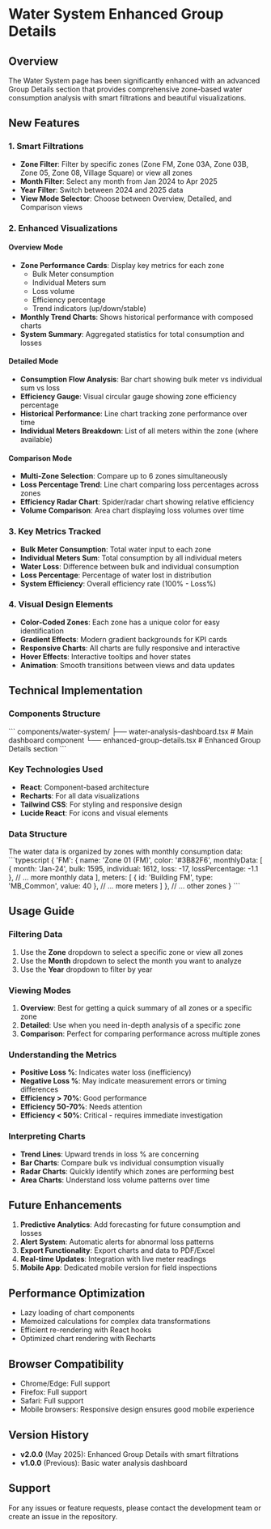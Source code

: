 # Water System Enhanced Group Details

## Overview

The Water System page has been significantly enhanced with an advanced Group Details section that provides comprehensive zone-based water consumption analysis with smart filtrations and beautiful visualizations.

## New Features

### 1. Smart Filtrations
- **Zone Filter**: Filter by specific zones (Zone FM, Zone 03A, Zone 03B, Zone 05, Zone 08, Village Square) or view all zones
- **Month Filter**: Select any month from Jan 2024 to Apr 2025
- **Year Filter**: Switch between 2024 and 2025 data
- **View Mode Selector**: Choose between Overview, Detailed, and Comparison views

### 2. Enhanced Visualizations

#### Overview Mode
- **Zone Performance Cards**: Display key metrics for each zone
  - Bulk Meter consumption
  - Individual Meters sum
  - Loss volume
  - Efficiency percentage
  - Trend indicators (up/down/stable)
- **Monthly Trend Charts**: Shows historical performance with composed charts
- **System Summary**: Aggregated statistics for total consumption and losses

#### Detailed Mode
- **Consumption Flow Analysis**: Bar chart showing bulk meter vs individual sum vs loss
- **Efficiency Gauge**: Visual circular gauge showing zone efficiency percentage
- **Historical Performance**: Line chart tracking zone performance over time
- **Individual Meters Breakdown**: List of all meters within the zone (where available)

#### Comparison Mode
- **Multi-Zone Selection**: Compare up to 6 zones simultaneously
- **Loss Percentage Trend**: Line chart comparing loss percentages across zones
- **Efficiency Radar Chart**: Spider/radar chart showing relative efficiency
- **Volume Comparison**: Area chart displaying loss volumes over time

### 3. Key Metrics Tracked
- **Bulk Meter Consumption**: Total water input to each zone
- **Individual Meters Sum**: Total consumption by all individual meters
- **Water Loss**: Difference between bulk and individual consumption
- **Loss Percentage**: Percentage of water lost in distribution
- **System Efficiency**: Overall efficiency rate (100% - Loss%)

### 4. Visual Design Elements
- **Color-Coded Zones**: Each zone has a unique color for easy identification
- **Gradient Effects**: Modern gradient backgrounds for KPI cards
- **Responsive Charts**: All charts are fully responsive and interactive
- **Hover Effects**: Interactive tooltips and hover states
- **Animation**: Smooth transitions between views and data updates

## Technical Implementation

### Components Structure
\`\`\`
components/water-system/
├── water-analysis-dashboard.tsx    # Main dashboard component
└── enhanced-group-details.tsx      # Enhanced Group Details section
\`\`\`

### Key Technologies Used
- **React**: Component-based architecture
- **Recharts**: For all data visualizations
- **Tailwind CSS**: For styling and responsive design
- **Lucide React**: For icons and visual elements

### Data Structure
The water data is organized by zones with monthly consumption data:
\`\`\`typescript
{
  'FM': {
    name: 'Zone 01 (FM)',
    color: '#3B82F6',
    monthlyData: [
      { month: 'Jan-24', bulk: 1595, individual: 1612, loss: -17, lossPercentage: -1.1 },
      // ... more monthly data
    ],
    meters: [
      { id: 'Building FM', type: 'MB_Common', value: 40 },
      // ... more meters
    ]
  },
  // ... other zones
}
\`\`\`

## Usage Guide

### Filtering Data
1. Use the **Zone** dropdown to select a specific zone or view all zones
2. Use the **Month** dropdown to select the month you want to analyze
3. Use the **Year** dropdown to filter by year

### Viewing Modes
1. **Overview**: Best for getting a quick summary of all zones or a specific zone
2. **Detailed**: Use when you need in-depth analysis of a specific zone
3. **Comparison**: Perfect for comparing performance across multiple zones

### Understanding the Metrics
- **Positive Loss %**: Indicates water loss (inefficiency)
- **Negative Loss %**: May indicate measurement errors or timing differences
- **Efficiency > 70%**: Good performance
- **Efficiency 50-70%**: Needs attention
- **Efficiency < 50%**: Critical - requires immediate investigation

### Interpreting Charts
- **Trend Lines**: Upward trends in loss % are concerning
- **Bar Charts**: Compare bulk vs individual consumption visually
- **Radar Charts**: Quickly identify which zones are performing best
- **Area Charts**: Understand loss volume patterns over time

## Future Enhancements

1. **Predictive Analytics**: Add forecasting for future consumption and losses
2. **Alert System**: Automatic alerts for abnormal loss patterns
3. **Export Functionality**: Export charts and data to PDF/Excel
4. **Real-time Updates**: Integration with live meter readings
5. **Mobile App**: Dedicated mobile version for field inspections

## Performance Optimization

- Lazy loading of chart components
- Memoized calculations for complex data transformations
- Efficient re-rendering with React hooks
- Optimized chart rendering with Recharts

## Browser Compatibility

- Chrome/Edge: Full support
- Firefox: Full support
- Safari: Full support
- Mobile browsers: Responsive design ensures good mobile experience

## Version History

- **v2.0.0** (May 2025): Enhanced Group Details with smart filtrations
- **v1.0.0** (Previous): Basic water analysis dashboard

## Support

For any issues or feature requests, please contact the development team or create an issue in the repository.
